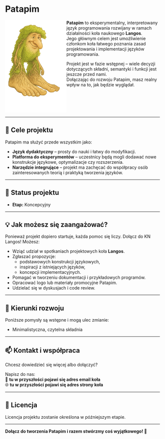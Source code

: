 # Patapim

<img src="./patapim_logo.png" alt="Patapim is always looking at you." align="left" height="300px"/>

**Patapim** to eksperymentalny, interpretowany język programowania rozwijany w ramach działalności koła naukowego **Langos**.  
Jego głównym celem jest umożliwienie członkom koła łatwego poznania zasad projektowania i implementacji języków programowania.

Projekt jest w fazie wstępnej – wiele decyzji dotyczących składni, semantyki i funkcji jest jeszcze przed nami.  
Dołączając do rozwoju Patapim, masz realny wpływ na to, jak będzie wyglądał.
<br clear="left"/>

---

## 🎯 Cele projektu

Patapim ma służyć przede wszystkim jako:

- **Język dydaktyczny** – prosty do nauki i łatwy do modyfikacji.
- **Platforma do eksperymentów** – uczestnicy będą mogli dodawać nowe konstrukcje językowe, optymalizacje czy rozszerzenia.
- **Narzędzie integrujące** – projekt ma zachęcać do współpracy osób zainteresowanych teorią i praktyką tworzenia języków.

---

## 🚧 Status projektu

- **Etap:** Koncepcyjny

---

## 💡 Jak możesz się zaangażować?

Ponieważ projekt dopiero startuje, każda pomoc się liczy. Dołącz do KN Langos!
Możesz:

- Wziąć udział w spotkaniach projektowych koła **Langos**.
- Zgłaszać propozycje:
  - podstawowych konstrukcji językowych,
  - inspiracji z istniejących języków,
  - koncepcji implementacyjnych.
- Pomagać w tworzeniu dokumentacji i przykładowych programów.
- Opracować logo lub materiały promocyjne Patapim.
- Udzielać się w dyskusjach i code review.

---

## 🧭 Kierunki rozwoju

Poniższe pomysły są wstępne i mogą ulec zmianie:

- Minimalistyczna, czytelna składnia

---

## 📫 Kontakt i współpraca

Chcesz dowiedzieć się więcej albo dołączyć?

Napisz do nas:  
📧 **tu w przyszłości pojawi się adres email koła**  
🌐 **tu w przyszłości pojawi się adres strony koła**

---

## 📝 Licencja

Licencja projektu zostanie określona w późniejszym etapie.

---

**Dołącz do tworzenia Patapim i razem stwórzmy coś wyjątkowego! 🚀**
